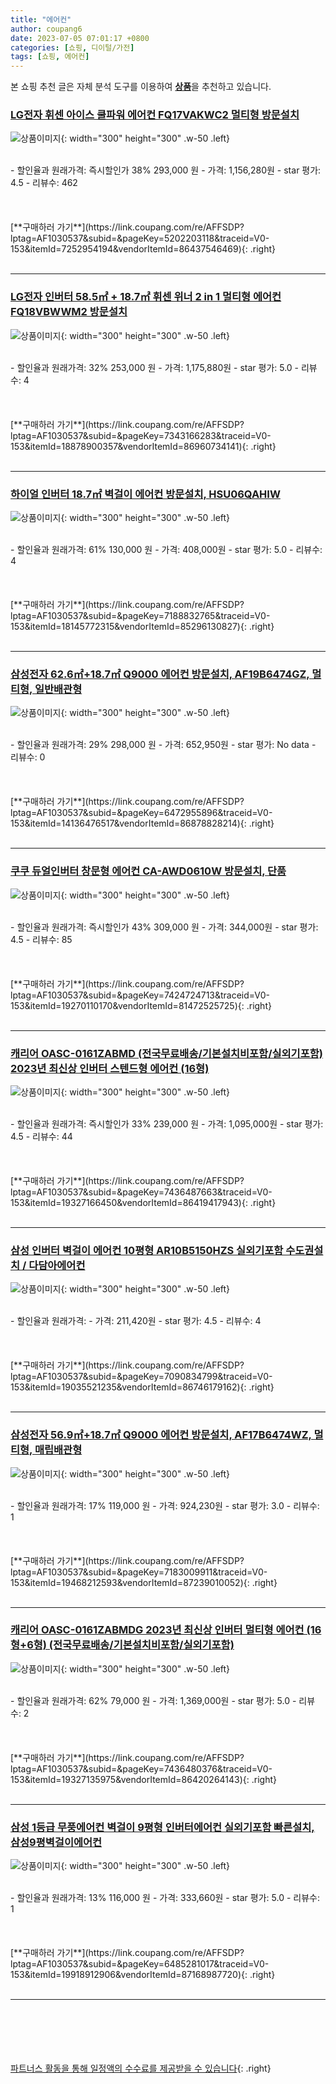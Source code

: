 ```yaml
---
title: "에어컨"
author: coupang6
date: 2023-07-05 07:01:17 +0800
categories: [쇼핑, 디이털/가전]
tags: [쇼핑, 에어컨]
---
```


본 쇼핑 추천 글은 자체 분석 도구를 이용하여 [**상품**](https://link.coupang.com/a/bao1ui)을 추천하고 있습니다.

### [LG전자 휘센 아이스 쿨파워 에어컨 FQ17VAKWC2 멀티형 방문설치](https://link.coupang.com/re/AFFSDP?lptag=AF1030537&subid=&pageKey=5202203118&traceid=V0-153&itemId=7252954194&vendorItemId=86437546469)

![상품이미지](https://thumbnail6.coupangcdn.com/thumbnails/remote/230x230ex/image/vendor_inventory/20cb/20a04a8e014804505d4c89ae56d02edaa324268f5a20bb806257e5768d42.jpg){: width="300" height="300" .w-50 .left}


<br>
- 할인율과 원래가격: 즉시할인가 38%  293,000   원
- 가격: 1,156,280원
- star 평가: 4.5
- 리뷰수: 462
<br>
<br>
<br>
<br>
[**구매하러 가기**](https://link.coupang.com/re/AFFSDP?lptag=AF1030537&subid=&pageKey=5202203118&traceid=V0-153&itemId=7252954194&vendorItemId=86437546469){: .right}
<br>
<br>

---

### [LG전자 인버터 58.5㎡ + 18.7㎡ 휘센 위너 2 in 1 멀티형 에어컨 FQ18VBWWM2 방문설치](https://link.coupang.com/re/AFFSDP?lptag=AF1030537&subid=&pageKey=7343166283&traceid=V0-153&itemId=18878900357&vendorItemId=86960734141)

![상품이미지](https://thumbnail9.coupangcdn.com/thumbnails/remote/230x230ex/image/vendor_inventory/7419/8b8cf84ce9a26407f7a7e91a37fc8b4d4ecf6feb7cd5c6117c7c47e32622.jpg){: width="300" height="300" .w-50 .left}


<br>
- 할인율과 원래가격: 32%  253,000   원
- 가격: 1,175,880원
- star 평가: 5.0
- 리뷰수: 4
<br>
<br>
<br>
<br>
[**구매하러 가기**](https://link.coupang.com/re/AFFSDP?lptag=AF1030537&subid=&pageKey=7343166283&traceid=V0-153&itemId=18878900357&vendorItemId=86960734141){: .right}
<br>
<br>

---

### [하이얼 인버터 18.7㎡ 벽걸이 에어컨 방문설치, HSU06QAHIW](https://link.coupang.com/re/AFFSDP?lptag=AF1030537&subid=&pageKey=7188832765&traceid=V0-153&itemId=18145772315&vendorItemId=85296130827)

![상품이미지](https://thumbnail10.coupangcdn.com/thumbnails/remote/230x230ex/image/rs_quotation_api/inbdk7ly/e39b36023f0f49c3966983c9742f3352.png){: width="300" height="300" .w-50 .left}


<br>
- 할인율과 원래가격: 61%  130,000   원
- 가격: 408,000원
- star 평가: 5.0
- 리뷰수: 4
<br>
<br>
<br>
<br>
[**구매하러 가기**](https://link.coupang.com/re/AFFSDP?lptag=AF1030537&subid=&pageKey=7188832765&traceid=V0-153&itemId=18145772315&vendorItemId=85296130827){: .right}
<br>
<br>

---

### [삼성전자 62.6㎡+18.7㎡ Q9000 에어컨 방문설치, AF19B6474GZ, 멀티형, 일반배관형](https://link.coupang.com/re/AFFSDP?lptag=AF1030537&subid=&pageKey=6472955896&traceid=V0-153&itemId=14136476517&vendorItemId=86878828214)

![상품이미지](https://thumbnail8.coupangcdn.com/thumbnails/remote/230x230ex/image/vendor_inventory/1f50/82791937915452047f28a8995c1cafc57d5f13fe82c373955797946d33c3.JPG){: width="300" height="300" .w-50 .left}


<br>
- 할인율과 원래가격: 29%  298,000   원
- 가격: 652,950원
- star 평가: No data
- 리뷰수: 0
<br>
<br>
<br>
<br>
[**구매하러 가기**](https://link.coupang.com/re/AFFSDP?lptag=AF1030537&subid=&pageKey=6472955896&traceid=V0-153&itemId=14136476517&vendorItemId=86878828214){: .right}
<br>
<br>

---

### [쿠쿠 듀얼인버터 창문형 에어컨 CA-AWD0610W 방문설치, 단품](https://link.coupang.com/re/AFFSDP?lptag=AF1030537&subid=&pageKey=7424724713&traceid=V0-153&itemId=19270110170&vendorItemId=81472525725)

![상품이미지](https://thumbnail9.coupangcdn.com/thumbnails/remote/230x230ex/image/retail/images/655294994980068-b92ff36e-9db8-4d65-93d7-5467b4c99836.jpg){: width="300" height="300" .w-50 .left}


<br>
- 할인율과 원래가격: 즉시할인가 43%  309,000   원
- 가격: 344,000원
- star 평가: 4.5
- 리뷰수: 85
<br>
<br>
<br>
<br>
[**구매하러 가기**](https://link.coupang.com/re/AFFSDP?lptag=AF1030537&subid=&pageKey=7424724713&traceid=V0-153&itemId=19270110170&vendorItemId=81472525725){: .right}
<br>
<br>

---

### [캐리어 OASC-0161ZABMD (전국무료배송/기본설치비포함/실외기포함) 2023년 최신상 인버터 스텐드형 에어컨 (16형)](https://link.coupang.com/re/AFFSDP?lptag=AF1030537&subid=&pageKey=7436487663&traceid=V0-153&itemId=19327166450&vendorItemId=86419417943)

![상품이미지](https://thumbnail10.coupangcdn.com/thumbnails/remote/230x230ex/image/vendor_inventory/4c39/b1f2529287aa6d88db2c01dba6b26518850c867633bc047af6cfc208b721.jpg){: width="300" height="300" .w-50 .left}


<br>
- 할인율과 원래가격: 즉시할인가 33%  239,000   원
- 가격: 1,095,000원
- star 평가: 4.5
- 리뷰수: 44
<br>
<br>
<br>
<br>
[**구매하러 가기**](https://link.coupang.com/re/AFFSDP?lptag=AF1030537&subid=&pageKey=7436487663&traceid=V0-153&itemId=19327166450&vendorItemId=86419417943){: .right}
<br>
<br>

---

### [삼성 인버터 벽걸이 에어컨 10평형 AR10B5150HZS 실외기포함 수도권설치 / 다담아에어컨](https://link.coupang.com/re/AFFSDP?lptag=AF1030537&subid=&pageKey=7090834799&traceid=V0-153&itemId=19035521235&vendorItemId=86746179162)

![상품이미지](https://thumbnail10.coupangcdn.com/thumbnails/remote/230x230ex/image/vendor_inventory/d1ae/0ca8755f02304390980c8d37b4d6f068f58ca36f839988d39daf9a863e39.JPG){: width="300" height="300" .w-50 .left}


<br>
- 할인율과 원래가격: 
- 가격: 211,420원
- star 평가: 4.5
- 리뷰수: 4
<br>
<br>
<br>
<br>
[**구매하러 가기**](https://link.coupang.com/re/AFFSDP?lptag=AF1030537&subid=&pageKey=7090834799&traceid=V0-153&itemId=19035521235&vendorItemId=86746179162){: .right}
<br>
<br>

---

### [삼성전자 56.9㎡+18.7㎡ Q9000 에어컨 방문설치, AF17B6474WZ, 멀티형, 매립배관형](https://link.coupang.com/re/AFFSDP?lptag=AF1030537&subid=&pageKey=7183009911&traceid=V0-153&itemId=19468212593&vendorItemId=87239010052)

![상품이미지](https://thumbnail8.coupangcdn.com/thumbnails/remote/230x230ex/image/vendor_inventory/e39e/0d3f30dce7718628dbe5a33231d23e57a4f5ef1bdf504feb4c596a264d68.png){: width="300" height="300" .w-50 .left}


<br>
- 할인율과 원래가격: 17%  119,000   원
- 가격: 924,230원
- star 평가: 3.0
- 리뷰수: 1
<br>
<br>
<br>
<br>
[**구매하러 가기**](https://link.coupang.com/re/AFFSDP?lptag=AF1030537&subid=&pageKey=7183009911&traceid=V0-153&itemId=19468212593&vendorItemId=87239010052){: .right}
<br>
<br>

---

### [캐리어 OASC-0161ZABMDG 2023년 최신상 인버터 멀티형 에어컨 (16형+6형) (전국무료배송/기본설치비포함/실외기포함)](https://link.coupang.com/re/AFFSDP?lptag=AF1030537&subid=&pageKey=7436480376&traceid=V0-153&itemId=19327135975&vendorItemId=86420264143)

![상품이미지](https://thumbnail9.coupangcdn.com/thumbnails/remote/230x230ex/image/vendor_inventory/e641/39bc8064638f5d6847e8e4fdeebfb55a8c762b623567c7d561eb10ccdbff.jpg){: width="300" height="300" .w-50 .left}


<br>
- 할인율과 원래가격: 62%  79,000   원
- 가격: 1,369,000원
- star 평가: 5.0
- 리뷰수: 2
<br>
<br>
<br>
<br>
[**구매하러 가기**](https://link.coupang.com/re/AFFSDP?lptag=AF1030537&subid=&pageKey=7436480376&traceid=V0-153&itemId=19327135975&vendorItemId=86420264143){: .right}
<br>
<br>

---

### [삼성 1등급 무풍에어컨 벽걸이 9평형 인버터에어컨 실외기포함 빠른설치, 삼성9평벽걸이에어컨](https://link.coupang.com/re/AFFSDP?lptag=AF1030537&subid=&pageKey=6485281017&traceid=V0-153&itemId=19918912906&vendorItemId=87168987720)

![상품이미지](https://thumbnail7.coupangcdn.com/thumbnails/remote/230x230ex/image/vendor_inventory/022d/de419ca2bf6ebdc4ad634f55b9223cc1bb2a1e13a1c89b1d8ff1ba7c88b9.JPG){: width="300" height="300" .w-50 .left}


<br>
- 할인율과 원래가격: 13%  116,000   원
- 가격: 333,660원
- star 평가: 5.0
- 리뷰수: 1
<br>
<br>
<br>
<br>
[**구매하러 가기**](https://link.coupang.com/re/AFFSDP?lptag=AF1030537&subid=&pageKey=6485281017&traceid=V0-153&itemId=19918912906&vendorItemId=87168987720){: .right}
<br>
<br>

---
<br><br><br><br><br> [파트너스 활동을 통해 일정액의 수수료를 제공받을 수 있습니다](https://link.coupang.com/a/bao1ui){: .right}